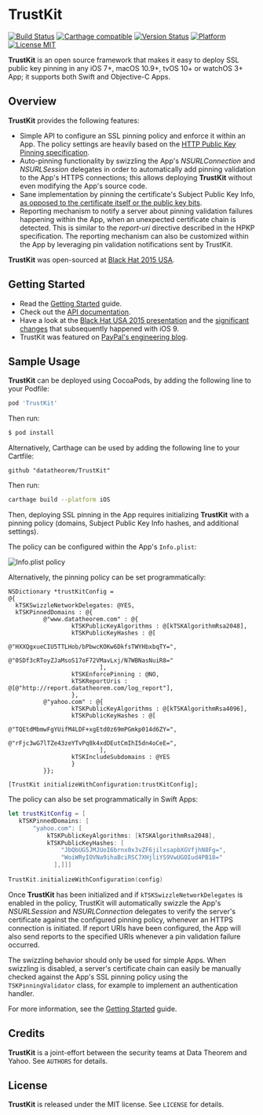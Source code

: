 TrustKit
========

[![Build Status](https://circleci.com/gh/datatheorem/TrustKit.svg?style=svg)](https://circleci.com/gh/datatheorem/TrustKit) [![Carthage compatible](https://img.shields.io/badge/Carthage-compatible-4BC51D.svg?style=flat)](https://github.com/Carthage/Carthage) [![Version Status](https://img.shields.io/cocoapods/v/TrustKit.svg?style=flat)](https://cocoapods.org/pods/TrustKit) [![Platform](https://img.shields.io/cocoapods/p/TrustKit.svg?style=flat)](https://cocoapods.org/pods/TrustKit) [![License MIT](https://img.shields.io/cocoapods/l/TrustKit.svg?style=flat)](https://en.wikipedia.org/wiki/MIT_License)

**TrustKit** is an open source framework that makes it easy to deploy SSL public key pinning in any iOS 7+, macOS 10.9+, tvOS 10+ or watchOS 3+ App; it supports both Swift and Objective-C Apps.


Overview
--------

**TrustKit** provides the following features:

* Simple API to configure an SSL pinning policy and enforce it within an App. The policy settings are heavily based on the [HTTP Public Key Pinning specification](https://tools.ietf.org/html/rfc7469).
* Auto-pinning functionality by swizzling the App's _NSURLConnection_ and _NSURLSession_ delegates in order to automatically add pinning validation to the App's HTTPS connections; this allows deploying **TrustKit** without even modifying the App's source code.
* Sane implementation by pinning the certificate's Subject Public Key Info, [as opposed to the certificate itself or the public key bits](https://www.imperialviolet.org/2011/05/04/pinning.html).
* Reporting mechanism to notify a server about pinning validation failures happening within the App, when an unexpected certificate chain is detected. This is similar to the _report-uri_ directive described in the HPKP specification. The reporting mechanism can also be customized within the App by leveraging pin validation notifications sent by TrustKit.

**TrustKit** was open-sourced at [Black Hat 2015 USA][bh2015-conf].


Getting Started
---------------

* Read the [Getting Started][getting-started] guide.
* Check out the [API documentation][api-doc].
* Have a look at the [Black Hat USA 2015 presentation][bh2015-pdf] and the [significant changes][ios9-post] that subsequently happened with iOS 9.
* TrustKit was featured on [PayPal's engineering blog][paypal-post].


Sample Usage
------------

**TrustKit** can be deployed using CocoaPods, by adding the following line to your Podfile:

```ruby
pod 'TrustKit'
```

Then run:

```sh
$ pod install
```

Alternatively, Carthage can be used by adding the following line to your Cartfile:

```
github "datatheorem/TrustKit"
```

Then run:

```sh
carthage build --platform iOS
```

Then, deploying SSL pinning in the App requires initializing **TrustKit** with a pinning policy (domains, Subject Public Key Info hashes, and additional settings).

The policy can be configured within the App's `Info.plist`:

![Info.plist policy](https://datatheorem.github.io/TrustKit/images/linking3_dynamic.png)

Alternatively, the pinning policy can be set programmatically:

```objc
NSDictionary *trustKitConfig =
@{
  kTSKSwizzleNetworkDelegates: @YES,
  kTSKPinnedDomains : @{
          @"www.datatheorem.com" : @{
                  kTSKPublicKeyAlgorithms : @[kTSKAlgorithmRsa2048],
                  kTSKPublicKeyHashes : @[
                          @"HXXQgxueCIU5TTLHob/bPbwcKOKw6DkfsTWYHbxbqTY=",
                          @"0SDf3cRToyZJaMsoS17oF72VMavLxj/N7WBNasNuiR8="
                          ],
                  kTSKEnforcePinning : @NO,
                  kTSKReportUris : @[@"http://report.datatheorem.com/log_report"],
                  },
          @"yahoo.com" : @{
                  kTSKPublicKeyAlgorithms : @[kTSKAlgorithmRsa4096],
                  kTSKPublicKeyHashes : @[
                          @"TQEtdMbmwFgYUifM4LDF+xgEtd0z69mPGmkp014d6ZY=",
                          @"rFjc3wG7lTZe43zeYTvPq8k4xdDEutCmIhI5dn4oCeE=",
                          ],
                  kTSKIncludeSubdomains : @YES
                  }
          }};

[TrustKit initializeWithConfiguration:trustKitConfig];
```

The policy can also be set programmatically in Swift Apps:
 
```swift
let trustKitConfig = [
   kTSKPinnedDomains: [
       "yahoo.com": [
           kTSKPublicKeyAlgorithms: [kTSKAlgorithmRsa2048],
           kTSKPublicKeyHashes: [
               "JbQbUG5JMJUoI6brnx0x3vZF6jilxsapbXGVfjhN8Fg=",
               "WoiWRyIOVNa9ihaBciRSC7XHjliYS9VwUGOIud4PB18="
             ],]]]
  
TrustKit.initializeWithConfiguration(config)
```

Once **TrustKit** has been initialized and if `kTSKSwizzleNetworkDelegates` is enabled in the policy, TrustKit will automatically swizzle the App's _NSURLSession_ and _NSURLConnection_ delegates to verify the server's certificate against the configured pinning policy, whenever an HTTPS connection is initiated. If report URIs have been configured, the App will also send reports to the specified URIs whenever a pin validation failure occurred.

The swizzling behavior should only be used for simple Apps. When swizzling is disabled, a server's certificate chain can easily be manually checked against the App's SSL pinning policy using the `TSKPinningValidator` class, for example to implement an authentication handler.

For more information, see the [Getting Started][getting-started] guide.


Credits
-------

**TrustKit** is a joint-effort between the security teams at Data Theorem and Yahoo. See `AUTHORS` for details.


License
-------

**TrustKit** is released under the MIT license. See `LICENSE` for details.

[getting-started]: https://datatheorem.github.io/TrustKit/getting-started.html
[bh2015-pdf]: https://datatheorem.github.io/TrustKit/files/TrustKit-BH2015.pdf
[bh2015-conf]: https://www.blackhat.com/us-15/briefings.html#trustkit-code-injection-on-ios-8-for-the-greater-good
[api-doc]: https://datatheorem.github.io/TrustKit/documentation
[ios9-post]: https://datatheorem.github.io/ios/2015/10/17/trustkit-ios-9-shared-cache/
[paypal-post]: https://www.paypal-engineering.com/2015/10/14/key-pinning-in-mobile-applications/
